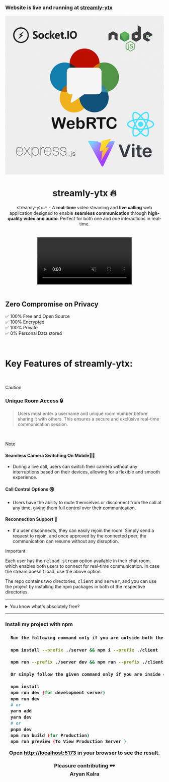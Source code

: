 <h3>Website is live and running at <a href="https://streamly-ytx.onrender.com/">streamly-ytx</a></h3>
<div align="center"><img src="/client/public/streamly-ytx-template.png" /></div>

<div align="center">
<h1>streamly-ytx 🔥</h1>
streamly-ytx 🔥 - A <strong>real-time</strong> video steaming and <strong>live calling</strong> web application designed to enable <strong>seamless communication</strong> through <strong>high-quality video and audio</strong>. Perfect for both one and one interactions in real-time.
</div>
<br/>
<br/>
 
<div align="center">
 <video src="https://github.com/user-attachments/assets/0ad2685e-e997-4567-a92b-7ec3022ddb2a"  autoplay muted loop /> 
</div>
<br/>
  
<h2>Zero Compromise on Privacy</h2>

✅ 100% Free and Open Source\
✅ 100% Encrypted\
✅ 100% Private\
✅ 0% Personal Data stored

<br>

<h1>Key Features of streamly-ytx:</h1>

<br>

> [!CAUTION]
>
> <h3>Unique Room Access 🔒</h3>
>
> > Users must enter a username and unique room number before sharing it with others. This ensures a secure and exclusive real-time communication session.

<br>

> [!NOTE]
>
> <h4>Seamless Camera Switching On Mobile🤳🏻</h4>
> <ul>
> <li> During a live call, users can switch their camera without any interruptions based on their devices, allowing for a flexible and smooth experience.
> </li></ul>
> <h4>Call Control Options 🔇 </h4>
> <ul>
> <li>Users have the ability to mute themselves or disconnect from the call at any time, giving them full control over their communication.</li>
> </ul>
> <h4>Reconnection Support 🚪</h4>
> <ul>
> <li>If a user disconnects, they can easily rejoin the room. Simply send a request to rejoin, and once approved by the connected peer, the communication can resume without any disruption.</li>
> </ul>

> [!IMPORTANT]
>
> Each user has the <kbd>reload stream</kbd> option available in their chat room, which enables both users to connect for real-time communication. In case the stream doesn't load, use the above option.
>
> The repo contains two directories, <kbd>client</kbd> and <kbd>server</kbd>, and you can use the project by installing the npm packages in both of the respective directories.

---

<details>
  <summary>You know what's absolutely free?</summary>

- Leaving a ⭐ star
- 🍴Forking the repository
- No hidden fees, no subscriptions — just pure open-source love!

</details>

---

<h3>Install my project with npm<h3>

```bash
  Run the following command only if you are outside both the client and server directories.

  npm install --prefix ./server && npm i --prefix ./client

  npm run --prefix ./server dev && npm run --prefix ./client dev

  Or simply follow the given command only if you are inside either the client or server directory.

  npm install
  npm run dev (for development server)
  npm run dev
  # or
  yarn add
  yarn dev
  # or
  pnpm dev
  npm run build (for Production)
  npm run preview (To View Production Server )

```

<div align="center">
Open <a href='http://localhost:3000'>http://localhost:5173</a> in your browser to see the result.
<br>
<br>
Pleasure contributing 🕶️ <br>
Aryan Kalra

</div>
